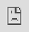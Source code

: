 ```yaml
---
layout: single
title: "Projectile Prediction: Part 4"
excerpt: A breakdown of projectile features and reconciliation techniques.
header:
    teaser: /assets/images/per-post/projectile-prediction-4/projectile-prediction-4-teaser.png
author: Meta
last_modified_at: 2025-07-23
---
```


The fourth and final part of a series exploring and implementing projectile prediction for multiplayer games. This part breaks down the implementation of a base `Projectile` actor class, which can be subclassed into projectiles that can be spawned by our `SpawnPredictedProjectile` task.

The code for which this article provides an overview can be found on [Unreal Engine's Learning site](https://dev.epicgames.com/community/learning/tutorials/LZ66). Additionally, a more concise explanation of this code can be found at the [official documentation page](https://docs.google.com/document/d/1VBhB41mwQWksoPLgx-G8YSelnWQ7_FYu4-QGueqY2lY/edit?usp=sharing).
{: .notice--info}

## Introduction

In the last section, we walked through the "linking" step of initializing projectiles. As mentioned before, in this part, we're going to go through the features of the `Projectile` class, breaking down how each one works, without going too far into the code.

## Fast-Forwarding

In [part 1](https://sreitich.github.io/projectile-prediction-1/#partial-fast-forwarding-with-synchronization-and-resimulation), we decided that we would (partially) fast-forward the authoritative projectile such that it spawns closer to where the owning client wants it.

In the `SpawnPredictedProjectile` class, we fast-forward the projectile in `OnSpawnDataReplicated`, after it's spawned, by the `ForwardPredictionTime` given to us by our player controller. We call `TickActor` to tick the actor's components (for things like animations or VFX), and `TickComponent` on the projectile's `ProjectileMovement` component (see [_Movement_](#movement)) to actually move it forward.

We also call `SetLifeSpan` to reduce the projectile's lifespan by the amount it was forwarded in time. All projectiles should have a default `InitialLifeSpan` set, just to ensure we don't end up with lingering actors wasting resources if they don't hit anything.

We didn't implement this when we created the `SpawnPredictedProjectile` class because we didn't have a `ProjectileMovement` component to tick yet.
{: .notice--info}

Forwarding the projectile like this can sometimes cause issues with hit detection. Since we're essentially teleporting the projectile forward in time, if the projectile should have hit something close to its spawn location, there's a chance it will be teleported right through it, missing it entirely:

<video width="100%" height="100%" muted autoplay loop>
   <source src="/assets/videos/per-post/projectile-prediction-4/without-substepping.mp4" type="video/mp4">
    Video tag not supported.
</video>
<br>
To fix this, we need to enable `bForceSubStepping` on our `ProjectileMovement` component, decrease `MaxSimulationTimeStep`, and increase `MaxSimulationIterations`. This forces the projectile to break its movement into discrete steps, so hit detection can still be performed while forwarding it.

With this, we can still fast-forward the authoritative projectile on spawn, without the risk of missing collisions:

<video width="100%" height="100%" muted autoplay loop>
   <source src="/assets/videos/per-post/projectile-prediction-4/with-substepping.mp4" type="video/mp4">
    Video tag not supported.
</video>
<br>
## Synchronization

Since we're only _partially_ fast-forwarding our projectile (again, see [part 1](https://sreitich.github.io/projectile-prediction-1/#partial-fast-forwarding-with-synchronization-and-resimulation)), the predicted/"fake" projectile will still not be synced with the authoritative projectile.

We'll talk more about why this desynchronization can cause issues in the [_Reconciliation_ section](#missed-prediction-reconciliation).
{: .notice--info}

To synchronize our projectiles, we slowly lerp the fake projectile towards the authoritative one. We do this by calling `CorrectionLerpTick` on the client's version of the authoritative actor each tick, which sets the linked fake projectile's location one step towards the authoritative one. To actually move the actor, we hack into the `ReplicatedMovement` property, which can safely handle the movement update.

The rate at which we lerp the projectile is `0.05%` of the projectile's initial speed each tick. This is an arbitrary value that I've found to be big enough to synchronize the projectiles quickly, but small enough to be completely unnoticeable to clients.

The replicated authoritative projectile is hidden for the client with the fake projectile (since we don't want to see two different projectiles). But if we unhide it, we can see how, once the authoritative projectile is spawned and forwarded, the projectiles synchronize over time:

<video width="100%" height="100%" muted autoplay loop>
   <source src="/assets/videos/per-post/projectile-prediction-4/lerp-demo.mp4" type="video/mp4">
    Video tag not supported.
</video>
<br>
## Debugging

Given the complex nature of projectile prediction, we've implemented a variety of tools to help with debugging, in addition to extensive debug logging. These tools are defined in a `UDeveloperSettingsBackedByCVars` class called `UGASDeveloperSettings` (since, technically, this projectile implementation is part of the Gameplay Ability System).

These settings allow for the configuration of a variety of debugging options.

`ProjectileDebugMode` will draw the position of projectiles at regular timestamps throughout their trajectory. Depending on the setting, we can filter which types of projectiles are debugged:

 - `PredictedVersusClient`: Draws the trajectory of the fake projectile and the owning client's version of the authoritative projectile (i.e. where the authoritative projectile would appear for the client that fired the projectile, if it were not hidden).
  - `ClientVersusServer`: Draws the trajectory of the owning client's version of the authoritative projectile and the server's version of the authoritative projectile (i.e. where the authoritative projectile _actually_ is).
  - `All`: Draws The fake projectile, the owning client's version of the authoritative projectile, and the server's version of the authoritative projectile.

When making `PredictedVersusClient` draws, we also draw arrows between the projectiles' corresponding time steps, to show the difference in their positions at each point in their trajectory. When we sync the projectiles over time, we can see this distance become smaller and smaller, until the two are eventually synced, indicated by a change in color:

![Debug draws showing projectile synchronization over time]({{ '/' | absolute_url }}/assets/images/per-post/projectile-prediction-4/debug-sync.png){: .align-center}

And if `bWaitForLinkage` is enabled, we won't start drawing until the fake and authoritative projectiles have been linked. If it's disabled, we'll always see a few unlinked fake projectile draws, since the fake projectile is always spawned earlier:

![Unlinked fake projectile debug draws]({{ '/' | absolute_url }}/assets/images/per-post/projectile-prediction-4/debug-linkage.png){: .align-center}

`bDrawSpawnPosition` and `bDrawFinalPosition` help us debug projectile spawns and hits, by showing the starting and ending position of each projectile, color-coded to each machine:

![Spawn location and detonation location debug draws]({{ '/' | absolute_url }}/assets/images/per-post/projectile-prediction-4/debug-spawn-final.png){: .align-center}

The "spawn position" draw doesn't really represent the "spawn" location of the projectile; it shows the location of the projectile at the time when it first appeared on a given machine. The first white sphere shows where the projectile was spawned on the server (we're placing it a little bit ahead of the player's camera, so it doesn't clip into their viewport). In this image, there's a red sphere there, too, showing where the fake projectile was spawned, but it's in the exact same position as the authoritative projectile, so the white sphere is hiding it. 
<br>
Lastly, the first green sphere shows where the authoritative projectile was when it was first replicated back to the local client, which is later due to latency. As the local client, we don't care about this visual discrepancy, since we don't actually see the authoritative projectile (we only see the fake one), but we'll have to account for this for clients _without_ a fake projectile (i.e. any the clients that _didn't_ fire this projectile), which we'll look at in the [_Remote Clients_ section](#remote-clients).
{: .notice--info}

When debugging projectile synchronization, we can log each lerp step performed by enabling `bLogCorrection`:

![Output log logging projectile synchronization]({{ '/' | absolute_url }}/assets/images/per-post/projectile-prediction-4/debug-correction-log.png){: .align-center}

Lastly, we can adjust the frequency, duration, and color of each draw with the remaining `Draw` and `Color` settings:

![Debug drawing with a high frequency]({{ '/' | absolute_url }}/assets/images/per-post/projectile-prediction-4/debug-freq.png){: .align-center}

## Movement

To move the projectile, we use Unreal's built-in `UProjectileMovementComponent` class. We don't use the built-in movement replication solution, however, since it usually looks pretty terrible, even at high net update frequencies.

Instead, we simulate the projectile's movement on each machine locally. Since we guarantee that both of our projectiles (fake and authoritative) have the exact same spawn location and rotation, they'll always follow the exact same trajectory.

The only time their trajectories may differ is if one hits a surface that the other misses. We'll examine how this, and other missed predictions and desynchronizations, can happen in more detail in the [_Reconciliation_ section](#detonation--reconciliation). What's important with regard to projectile movement, however, is that when the authoritative projectile hits something, we enable movement replication, so each projectile will be teleported to the same location to land or explode. Since projectiles are usually destroyed when they land (e.g. rockets are usually destroyed and replaced by an "explosion" particle effect), this is primarily to ensure that any "land" or "explosion" effects occur in the correct location.

To perform this movement replication, we use a variable called `ReplicatedProjectileMovement` of custom type `FRepProjectileMovement`, which is an optimized version of the `FRepMovement` type used by the built-in `ReplicatedMovement` variable.

We override `AActor`'s replication functions—`PreReplication`, `GatherCurrentMovement`, etc.—to replace `ReplicatedMovement` with our `ReplicatedProjectileMovement` variable, and to use our custom `bReplicateProjectileMovement` variable instead of `bReplicateMovement`.

When projectiles land, we enable `bReplicateProjectileMovement` to replicate their final position, to ensure every projectile lands in the same place on every machine:

![Projectile detonating in the same location across multiple machines]({{ '/' | absolute_url }}/assets/images/per-post/projectile-prediction-4/movement-rep.png){: .align-center}

Using a custom movement replication variable may seem like a wild micro-optimization (it kinda is), but there are a few other changes we want to make to the built-in movement replication code which are made easier by this. For example, we ignore the movement replication on non-owning simulated proxies (the clients that didn't fire the projectile), since their projectile will be intentionally behind due to being rewound (which we'll look at later).

## Hit Detection

For hit detection, two different colliders are used: a `Collision` collider and a `Hitbox` collider. The former is used to detect hits against the environment, and the latter is used to detect hits against enemies, allies (e.g. for healing projectiles), and other damageable actors (like destructibles).

This allows us to define two different hitboxes for each projectile, which is extremely useful. For example, if we have a "spear" projectile, we'd want it to have a very small hitbox against the environment, accurate to its size, so players can throw it through small gaps. But we might want it to have a more generous hitbox against enemies, so it isn't difficult to use:

!["Spear" projectile hitboxes]({{ '/' | absolute_url }}/assets/images/per-post/projectile-prediction-4/spear.png){: .align-center}

We use the `Collision` collider as the projectile movement component's `UpdatedComponent`, since it's usually accurate to what the projectile's actual physics body would be, meaning it also has to be the projectile actor's root component. This does, unfortunately, lead to some restrictions on how projectiles can be configured, but I find this setup to be the most flexible without complicating code or requiring multiple base classes.

### Detonation

The single most important event of a projectile's lifetime is its "detonation." This event occurs when a projectile impacts a valid target, or when it stops moving (because it hit a wall, was stopped by friction, ran out of bounces, etc.), at which point it will typically apply its gameplay effects, trigger any desired FX, and destroy itself.

When a projectile hits a valid target (how "valid" targets are determined is detailed in [_Effects_](#effects)), we call this a "direct impact" or a "successful hit." This is triggered by the `Hitbox` collider overlapping an actor that passes the "valid target" check.

When a projectile stops moving _without_ having hit a valid target, this is called a "missed impact," and this occurs when the movement component's `OnStop` event is invoked. This event can be triggered by the `Collision` collider hitting a (non-target) blocking surface (since this collider is the movement component's `UpdatedComponent`), a bouncing projectile running out of bounces or reaching its `StopSimulatingThreshold` (due to friction), etc.

Both a direct impact _and_ a missed impact will cause the projectile to "detonate."

This is the single most important event of a projectile's lifetime, and, as such, it's crucial that it's synchronized across all machines. All the methods used to ensure this synchronization and handle missed predictions are detailed in the [_Reconciliation section_](#missed-prediction-reconciliation).
{: .notice--info}

## Effects

### Gameplay Effects

Projectiles can be configured to deal direct impact damage, AOE damage, or both. When a projectile detonates from a direct impact, the actor that was hit is referred to as the "direct target," as opposed to an "AOE target."

A "direct impact" detonation is only triggered when hitting a valid target. To define what a "valid target" actually is, we use our colliders' collision settings (e.g. configuring the `Hitbox` collider to only detect pawns) and a `Filter` property.

`Filter` is a variable of type `FCrashTargetDataFilter`, which is our project-specific `FGameplayTargetDataFilter`. This variable can be configured by projectiles to define whether an actor should be hit by the projectile depending on its team, its gameplay tags (e.g. actors with an `Invulnerable` tag are usually ignored), whether it's the owning actor (e.g. if we want to allow self-damage), whether it has an ability system component, and other parameters:

!["Filter" struct options]({{ '/' | absolute_url }}/assets/images/per-post/projectile-prediction-4/filter.png){: .align-center}

When the `Hitbox` collider overlaps an actor, the projectile will only detonate if that actor "passes" this filter (though this can be disabled with `bUseFilter`). This filter is also used when determining whether to apply AOE effects to nearby actors.

When a projectile detonates (either because it hit a valid target or because it landed against a surface and can't bounce), the `ImpactGameplayEffect` is applied to the target it hit (if there was one), using an enumerator called `ImpactEffectDirection` to determine the direction of the effect (e.g. for knockback).

Upon detonating, `AreaGameplayEffect` is applied to all valid targets (actors that both have line-of-sight and pass the `Filter`) within the `AreaRadius`. The `AreaOffset` vector can be used to adjust where the center of the radius will be, relative to the `Collision` collider (e.g. if the collider is at the tip of the projectile, but we want the AOE effect to originate at its center).

The `bSkipAreaEffectForImpactTarget` variable can be set to ignore the target of `ImpactGameplayEffect` when applying the AOE effect, if we want an AOE projectile to apply a different effect to any targets it hits directly.

The exact radius of a projectile's area of effect can be visualized by enabling the `bDrawFinalPosition` debug setting:

![Area-of-effect radius debug visualization]({{ '/' | absolute_url }}/assets/images/per-post/projectile-prediction-4/aoe-visualization.png){: .align-center}

### FX

There are four different events that can trigger FX: a detonation, a direct impact, a missed impact, and a bounce (when a bouncing projectile ricochets off a surface).

Both the "detonation" event and the "impact" events are triggered when a projectile detonates, so most projectiles only use one of these events. For example, a rocket may only use the "detonation" event to trigger explosion FX, while a spear may only use the "impact" events to trigger appropriate "hit" or "miss" FX.

Each of these events can trigger a collection of particle effects, sound cues, force feedback, and decals, configurable in the archetype of each projectile class.

To compartmentalize these effects, we define a custom struct called `FProjectileFX`. This represents a collection of FX that can be triggered as a group. Projectiles have an instance of this struct defined for each of the aforementioned events, which will be collectively triggered when the event occurs:

![FX properties]({{ '/' | absolute_url }}/assets/images/per-post/projectile-prediction-4/fx-properties.png){: .align-center}

This struct is _not_ used, however, for FX triggered by the "direct impact" event. This event triggers the `ImpactGameplayEffect`, so we instead add a gameplay cue to this gameplay effect and put any FX we want inside that cue, to help improve compartmentalization.

### Predicting FX

Because projectiles simulate their movement locally on each machine, the detonation, impact, and bounce events are triggered locally, and thus "predicted," since we don't wait for them to occur on the authoritative projectile.

This feels and looks great for small, fast, or inconsequential (e.g. no AOE or lingering effects) projectiles, like small bullets. Missed predictions and corrections are extremely rare and barely noticeable. But for larger or slower projectiles with big AOE effects, like a rocket, the risk of missed predictions increases, and correcting those predictions looks a lot more jarring, like having to resimulate an entire explosion in the correct location:

<video width="100%" height="100%" muted autoplay loop>
   <source src="/assets/videos/per-post/projectile-prediction-4/replaying-fx.mp4" type="video/mp4">
    Video tag not supported.
</video>
<br>
To fix this, projectiles have an option called `bPredictFX`. If `bPredictFX` is enabled, detonation and impact FX will be predicted (with plenty of reconciliation to correct any missed predictions that occur). If `bPredictFX` is disabled, these events will only be triggered by the authoritative projectile, and will be replicated to other machines when they occur.

Bounce FX are always predicted, since predicting and correcting physics simulations is more complex, and these FX aren't as important as the detonation or impacts.
{: .notice--info}

It's up to the discretion of designers whether a projectile should predict its FX. Usually, we want smaller, quick, direct-hit projectiles, like bullets, to predict FX, while big, slow, AOE projectiles, like rockets, shouldn't:

<video width="100%" height="100%" muted autoplay loop>
   <source src="/assets/videos/per-post/projectile-prediction-4/predicting-fx.mp4" type="video/mp4">
    Video tag not supported.
</video>
<br>
Regardless of `bPredictFX`, we never predict gameplay effects. Since we use a gameplay cue tied to the `ImpactGameplayEffect` for "direct impact" FX, this means these FX are never predicted. This is intentional, since we want our damage (which we also don't predict), hitmarker, FX, and reaction animations to be synced together, and because hit-impact missed predictions are really irritating for players. From what I've seen, this is a fairly conventional approach in games: predicting FX except for ones that indicate damage (blood splatters, star particles, etc.).
{: .notice--info}

## Missed Prediction Reconciliation

As mentioned before, a projectile's "detonation" is the single most important event of a projectile's lifetime, and it's crucial that this event is executed correctly on all machines.

To make sure of this, there are a number of potential missed predictions we account for on the owning client.

### Premature Detonation

Since we're simulating our projectile's movement locally (as opposed to replicating movement), having two projectiles that aren't perfectly synchronized can cause them to hit different targets. For example, if the fake projectile is ahead of the real one (since it's fired first), if an enemy moves through the path of the projectile, they may be _in_ the path of the projectile when the fake projectile reaches them, but be _out_ of the path when the real projectile catches up. This would result in the fake projectile hitting the enemy, but the real one missing them:

<video width="100%" height="100%" muted autoplay loop>
   <source src="/assets/videos/per-post/projectile-prediction-4/missed-premature.mp4" type="video/mp4">
    Video tag not supported.
</video>
<br>
On the client (right), playing with 200ms of ping, the fake projectile hits the enemy and detonates. But on the server (left), it misses and continues traveling. Because `bPredictFX` is disabled (we typically wouldn't predict FX for a rocket projectile), we don't even see an explosion from the fake projectile, since it's waiting for the authoritative projectile's detonation; it just disappears. If `bPredictFX` were enabled, we'd see an explosion where the fake projectile (mistakenly) detonated.
{: .notice--info}

To detect this, after the fake projectile detonates, it sets a short timer (determined by ping) called `SwitchToAuthTimer`. If the corresponding authoritative projectile hasn't detonated when the timer ends, that means the fake projectile detonated prematurely.

To reconcile the misprediction, we immediately destroy the fake projectile and switch to the authoritative projectile; i.e. we make the replicated authoritative projectile visible on the owning client, and use it for all visuals going forward.

<video width="100%" height="100%" muted autoplay loop>
   <source src="/assets/videos/per-post/projectile-prediction-4/reconciliation-premature.mp4" type="video/mp4">
    Video tag not supported.
</video>
<br>
We can see the projectile disappear when it mistakenly detonates on the client. But once the timer ends, the projectile re-appears and continues traveling. This new projectile is the authoritative projectile being unhidden after the fake projectile has been destroyed. Once the authoritative projectile lands, the FX are played the correct location.

If `bPredictFX` was enabled, the fake projectile would have already played its FX in the incorrect location, meaning we'd end up seeing the FX played twice. This is a little annoying, but this misprediction occurs so rarely and only at such high latencies that it's a fair tradeoff for an otherwise responsive and reliable system.

### Late Detonation

For the same reason as the previous case, it's possible for the _authoritative_ projectile to hit something that the _fake_ projectile missed. For example, if an enemy moves into the path of the projectile _after_ the fake projectile has passed, but _before_ the real projectile has caught up:

<video width="100%" height="100%" muted autoplay loop>
   <source src="/assets/videos/per-post/projectile-prediction-4/missed-late.mp4" type="video/mp4">
    Video tag not supported.
</video>
<br>
This time, the fake projectile _misses_ the enemy and keeps traveling, but the authoritative projectile hits the enemy and detonates (which we see, since `bPredictFX` is disabled here, meaning we use the authoritative projectile's FX).
{: .notice--info}

To detect this, when the authoritative projectile detonates, we can simply check whether the fake projectile has also detonated. If it hasn't, the fake projectile likely missed whatever the real projectile hit.

To reconcile this case, we do the same thing as before: destroy the fake projectile and switch to the real one:

<video width="100%" height="100%" muted autoplay loop>
   <source src="/assets/videos/per-post/projectile-prediction-4/missed-late.mp4" type="video/mp4">
    Video tag not supported.
</video>
<br>
Now, we destroy the fake projectile when the real one detonates, so it doesn't keep traveling. (The red sphere shows where it was when it was destroyed.)
{: .notice--info}

Since the projectile should detonate at this point, we're not really "switching" to the authoritative projectile. Rather, we're just using its detonation effects—which we do anyway if `bPredictFX` is disabled, which is why the FX look the same in the above example.

Note that when this occurs, it isn't _necessarily_ a missed prediction. It's possible that the fake projectile may have _just_ been about to detonate, but ended up slightly behind the authoritative projectile. This can happen if our ping estimates are slightly off, causing us to fast-forward the authoritative projectile too far, causing it to end up ahead of the fake one.
<br>
Regardless, in this situation, swapping out the fake projectile for the real one is harmless, so this doesn't pose an issue. Detonation effects triggered by the fake and authoritative projectile are always be identical (since they'll be in the same location, as per the next case), so there won't be any visual discrepancies.
{: .notice--info}

### Inaccurate Detonation

Just because the fake and authoritative projectile detonate around the same time doesn't mean they detonated at the same location. At high latencies, in particular, it's possible that both projectiles detonated within an acceptable timespan, but did so in different locations.

For example, if the authoritative projectile missed the fake projectile's target, but hit something directly behind it, the mistake wouldn't be caught, since the authoritative projectile may still have detonated before the `SwitchToAuthTimer` ended:

<video width="100%" height="100%" muted autoplay loop>
   <source src="/assets/videos/per-post/projectile-prediction-4/missed-inaccurate.mp4" type="video/mp4">
    Video tag not supported.
</video>
<br>
For this example, we're using a projectile with `bPredictFX` enabled, since this is issue _really_ hard to notice when FX aren't predicted.
<br>
Here, the client's fake projectile hits the moving wall. The authoritative projectile misses it, but hits the wall behind it before `SwitchToAuthTimer` ends.
{: .notice--info}

To account for this, once the authoritative projectile detonates, if the fake projectile has also detonated, we check to see _where_ it detonated. If the two projectiles detonated a considerable distance apart, then the fake projectile likely hit the wrong target, and we once again destroy the fake projectile, and use the authoritative projectile's effects:

<video width="100%" height="100%" muted autoplay loop>
   <source src="/assets/videos/per-post/projectile-prediction-4/reconciliation-inaccurate.mp4" type="video/mp4">
    Video tag not supported.
</video>
<br>
This time, since we're predicting the fake projectile's FX, we end up playing our FX twice: once when the fake projectile mistakenly detonates, and once when the authoritative projectile performs the correct detonation. But, again, this is so rare that we're okay with it; we just want to make sure the player sees what their projectile _really_ hit.
{: .notice--info}

### Lost Projectile

Finally, it's possible for either the fake or the authoritative projectile to lose its reference to the other. This can happen if the fake projectile detonated so prematurely that it was destroyed by the time the authoritative projectile detonated (since projectiles usually destroy themselves after detonating), or the authoritative projectile detonated so early (likely on spawn) that it hasn't even been linked yet. And without a reference to the other projectile, it becomes impossible to check for missed predictions.

Fortunately, the former case is already handled by the [_Premature Detonation_ detection method](#premature-detonation): destruction is always deferred until `SwitchToAuthTimer` has had enough time to finish. When the authoritative projectile eventually detonates, we'll have already switched to it, and we'll just replay the detonation effects in the correct location.

The latter situation is handled by deferring the detonation event. The replicated authoritative projectile is linked to its corresponding fake projectile on spawn, in `BeginPlay`. So, if we attempt to call `Detonate` _before_ the projectile has been fully spawned (i.e. before `BeginPlay`), we won't execute it. Instead, we'll wait until `BeginPlay` is called (to ensure our projectiles get linked), and then try to detonate it again.

This is deferment is handled via the `TornOff` event. This function is called when a projectile detonates on the server, is propagated to clients, and will always be called _after_ `BeginPlay` (since there needs to have been enough time for an initial replication tick). If we call `Detonate` too early, we wait until we receive the `TornOff` event, and then try to detonate again, since we're guaranteed to have called `BeginPlay` at that point.

This second detonation should always succeed, and will either be a successful prediction (if the fake projectile, which has now been linked, has already detonated in the same location) or a missed prediction that will be caught by one of the above reconciliation methods, since our projectiles are now guaranteed to have been linked.

## Remote Clients

### Detonation

On remote clients (the clients that didn't fire the projectile), the replicated authoritative projectile also simulates its movement and hit detection locally. To mitigate any synchronization issues this may cause, we use the `TornOff` event. When the server's projectile detonates and tears off, the `TornOff` event is propagated to clients, which forces them to detonate if they haven't done so already.

This is similar to firing a `DetonateIfNotDetonated` RPC, but we choose to use the tear-off framework instead because of replication timing; `TornOff` will always be called after `BeginPlay` _and_ the actor's initial replication update, which makes accounting for edge cases easier, since we can guarantee the order of events.

When the server's projectile is torn off, it sends a final movement replication update (mentioned in the [_Movement_ section](#movement)), which ensures the projectile detonates in the correct location on clients.

The server's projectile will also send clients a collection of information specifying how the detonation occurred (e.g. the direction of the hit), in the form of a struct called `DetonationInfo`. If a client's projectile hasn't detonated yet and must be detonated by `TornOff`, `DetonationInfo` will be used to fill the detonation's parameters, since it won't have reliable data locally.

### Rewinding

Due to the time it takes to replicate from the server and because of fast-forwarding, projectiles on remote clients will often appear a noticeable distance ahead of where they spawned—or, if the projectile detonates too quickly, not at all:

<video width="100%" height="100%" muted autoplay loop>
   <source src="/assets/videos/per-post/projectile-prediction-4/without-rewinding.mp4" type="video/mp4">
    Video tag not supported.
</video>
<br>
We saw this discrepancy earlier when [looking at debugging options](#debugging).
{: .notice--info}

To fix this, when a projectile is first replicated to a remote client, we rewind it back to its spawn transform. This is done in `BeginPlay`, by simply teleporting the projectile backwards using a replicated property called `SpawnTransform`. By doing this, we ensure that remote clients see the entire trajectory and lifetime of the projectile:

<video width="100%" height="100%" muted autoplay loop>
   <source src="/assets/videos/per-post/projectile-prediction-4/with-rewinding.mp4" type="video/mp4">
    Video tag not supported.
</video>
<br>
When the projectile's detonation is propagated to the client, we need to make sure it's had enough time to catch up to the location of the detonation. To do this, in `DetonationInfo`'s `OnRep` function, we set a short timer called `FinishedResimulationTimer`, depending on how far the projectile is from the detonation location. Once that timer ends, the projectile will be detonated with `DetonationInfo`.

We do this in the `OnRep` instead of `TornOff` because `DetonationInfo` is set as soon as the server's projectile detonates, but `TornOff` is often delayed to make sure there's been enough time to send an initial replication update, which messes with our timing. At this point, `TornOff` is used as a last resort, if the projectile somehow doesn't reach its final location and detonate by the time it's torn off.
{: .notice--info}

### Resimulation

Lastly, we want to account for when a projectile detonates so quickly that it _never_ appears on clients.

This isn't a technical issue (we already account for projectiles that detonate too quickly, as detailed in the [_Lost Projectile_ section](#lost-projectile)), but more a quality-of-life one. The projectile is detonating properly; we just never see it, since it's detonating right when it spawns:

<video width="100%" height="100%" muted autoplay loop>
   <source src="/assets/videos/per-post/projectile-prediction-4/without-resimulation.mp4" type="video/mp4">
    Video tag not supported.
</video>
<br>
To fix this, we define a value called `MinLifetime`, which defines the minimum amount of time that we want a projectile to be visible for.

In `DetonationInfo`'s `OnRep`, when we'd normally detonate the projectile, we check to see how long the projectile has been alive for.

If the projectile hasn't even finished spawning (meaning it hasn't even been rewound yet), we teleport it back to its spawn transform and slow its velocity, such that it will take `MinLifetime` to reach the detonation location (We also set a flag to prevent `BeginPlay` from rewinding it again when it's eventually called.)

If the projectile _has_ finished spawning, but hasn't been alive for `MinLifetime`, we'll just slow its velocity, such that by the time it reaches the detonation location, it will have been alive for `MinLifetime`.

<video width="100%" height="100%" muted autoplay loop>
   <source src="/assets/videos/per-post/projectile-prediction-4/with-resimulation.mp4" type="video/mp4">
    Video tag not supported.
</video>
<br>
Finally, if the projectile has been alive for at least `MinLifetime`, we'll execute the detonation as usual.

## Conclusion

Well, with all of those components broken down, that brings this section—and this series—to a close. Let's take one final look at the difference projectile prediction makes (just to convince you that all of this isn't worthless):

<iframe width="560" height="315" src="https://www.youtube.com/embed/h0VqCNtnb04?autoplay=1&color=white&controls=0&modestbranding=1&mute=1&rel=0&loop=1&playlist=h0VqCNtnb04" frameborder="0" allow="accelerometer; autoplay; encrypted-media; gyroscope; picture-in-picture; fullscreen"  style="position: absolute; top: 0px; left: 0px; width: 100%; height: 100%;"></iframe>
<br>
When I went to implement projectile prediction for my game, I had an impossible time finding any remotely relevant resources on the topic. This solution came from looking at open-source projects (like [Unreal Tournament](https://github.com/JimmieKJ/unrealTournament/tree/clean-master)), using network limiters to reverse-engineer various games, scrubbing through netcode GDC talks for _any_ mention of projectiles, and—more than anything else—a lot of trial-and-error.

I went through the effort of writing this lengthy series just because I wanted to put _some_ kind of resource out there to help those trying to implement projectile prediction, since it's such a common feature.

So, I really hope some of this was useful, and I hope it caused your experience with projectile prediction and network programming to be a little less blind and helpless than mine was.